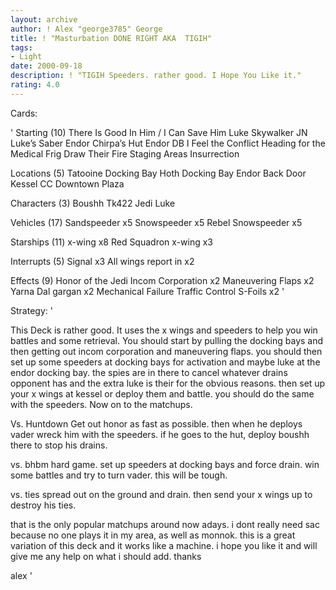 ```yaml
---
layout: archive
author: ! Alex "george3785" George
title: ! "Masturbation DONE RIGHT AKA  TIGIH"
tags:
- Light
date: 2000-09-18
description: ! "TIGIH Speeders. rather good. I Hope You Like it."
rating: 4.0
---
```

Cards: 

' Starting (10)
There Is Good In Him / I Can Save Him
Luke Skywalker JN
Luke’s Saber
Endor Chirpa’s Hut
Endor DB
I Feel the Conflict
Heading for the Medical Frig
Draw Their Fire
Staging Areas
Insurrection

Locations (5)
Tatooine Docking Bay
Hoth Docking Bay
Endor Back Door
Kessel
CC Downtown Plaza

Characters (3)
Boushh
Tk422
Jedi Luke

Vehicles (17)
Sandspeeder x5
Snowspeeder x5
Rebel Snowspeeder x5

Starships (11)
x-wing x8
Red Squadron x-wing x3

Interrupts (5)
Signal x3
All wings report in x2

Effects (9)
Honor of the Jedi
Incom Corporation x2
Maneuvering Flaps x2
Yarna Dal gargan x2
Mechanical Failure
Traffic Control
S-Foils x2 '

Strategy: '

This Deck is rather good. It uses the x wings and speeders to help you win battles and some retrieval. You should start by pulling the docking bays and then getting out incom corporation and maneuvering flaps. you should then set up some speeders at docking bays for activation and maybe luke at the endor docking bay. the spies are in there to cancel whatever drains opponent has and the extra luke is their for the obvious reasons. then set up your x wings at kessel or deploy them and battle. you should do the same with the speeders. Now on to the matchups.

Vs. Huntdown
Get out honor as fast as possible. then when he deploys vader wreck him with the speeders. if he goes to the hut, deploy boushh there to stop his drains.

vs. bhbm
hard game. set up speeders at docking bays and force drain. win some battles and try to turn vader. this will be tough.

vs. ties
spread out on the ground and drain. then send your x wings up to destroy his ties.

that is the only popular matchups around now adays. i dont really need sac because no one plays it in my area, as well as monnok. this is a great variation of this deck and it works like a machine. i hope you like it and will give me any help on what i should add. thanks

alex '